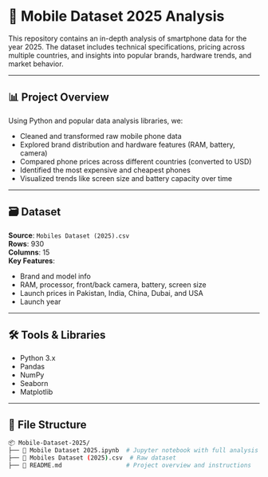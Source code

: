 # 📱 Mobile Dataset 2025 Analysis

This repository contains an in-depth analysis of smartphone data for the year 2025. The dataset includes technical specifications, pricing across multiple countries, and insights into popular brands, hardware trends, and market behavior.

---

## 📊 Project Overview

Using Python and popular data analysis libraries, we:

- Cleaned and transformed raw mobile phone data
- Explored brand distribution and hardware features (RAM, battery, camera)
- Compared phone prices across different countries (converted to USD)
- Identified the most expensive and cheapest phones
- Visualized trends like screen size and battery capacity over time

---

## 🗃️ Dataset

**Source**: `Mobiles Dataset (2025).csv`  
**Rows**: 930  
**Columns**: 15  
**Key Features**:
- Brand and model info
- RAM, processor, front/back camera, battery, screen size
- Launch prices in Pakistan, India, China, Dubai, and USA
- Launch year

---

## 🛠️ Tools & Libraries

- Python 3.x
- Pandas
- NumPy
- Seaborn
- Matplotlib

---

## 📂 File Structure

```bash
📦 Mobile-Dataset-2025/
├── 📄 Mobile Dataset 2025.ipynb  # Jupyter notebook with full analysis
├── 📄 Mobiles Dataset (2025).csv  # Raw dataset
├── 📄 README.md                  # Project overview and instructions
